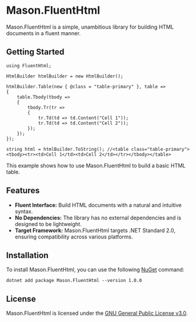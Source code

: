 # Mason.FluentHtml

Mason.FluentHtml is a simple, unambitious library for building HTML documents in a fluent manner.

## Getting Started

```
using FluentHtml;

HtmlBuilder htmlBuilder = new HtmlBuilder();

htmlBuilder.Table(new { @class = "table-primary" }, table =>
{
    table.Tbody(tbody =>
    {
        tbody.Tr(tr =>
        {
            tr.Td(td => td.Content("Cell 1"));
            tr.Td(td => td.Content("Cell 2"));
        });
    });
});

string html = htmlBuilder.ToString(); //<table class="table-primary"><tbody><tr><td>Cell 1</td><td>Cell 2</td></tr></tbody></table>
```

This example shows how to use Mason.FluentHtml to build a basic HTML table. 

## Features

- **Fluent Interface:** Build HTML documents with a natural and intuitive syntax.
- **No Dependencies:** The library has no external dependencies and is designed to be lightweight.
- **Target Framework:** Mason.FluentHtml targets .NET Standard 2.0, ensuring compatibility across various platforms.

## Installation

To install Mason.FluentHtml, you can use the following [NuGet](https://www.nuget.org/) command:

```
dotnet add package Mason.FluentHtml --version 1.0.0
```

## License

Mason.FluentHtml is licensed under the [GNU General Public License v3.0](https://www.gnu.org/licenses/gpl-3.0.en.html#license-text).

